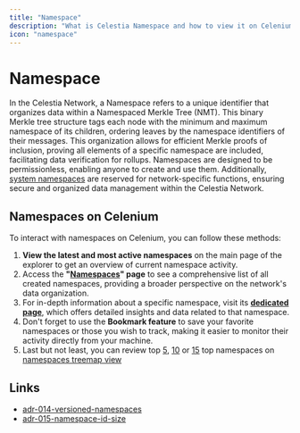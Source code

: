 ```yaml
---
title: "Namespace"
description: "What is Celestia Namespace and how to view it on Celenium"
icon: "namespace"
---
```


# Namespace

In the Celestia Network, a Namespace refers to a unique identifier that organizes data within a Namespaced Merkle Tree (NMT). This binary Merkle tree structure tags each node with the minimum and maximum namespace of its children, ordering leaves by the namespace identifiers of their messages. This organization allows for efficient Merkle proofs of inclusion, proving all elements of a specific namespace are included, facilitating data verification for rollups. Namespaces are designed to be permissionless, enabling anyone to create and use them. Additionally, [system namespaces](https://github.com/celestiaorg/celestia-specs/blob/master/src/specs/consensus.md#reserved-namespace-ids) are reserved for network-specific functions, ensuring secure and organized data management within the Celestia Network.


## Namespaces on Celenium

To interact with namespaces on Celenium, you can follow these methods:

1. **View the latest and most active namespaces** on the main page of the explorer to get an overview of current namespace activity.
2. Access the **"[Namespaces](https://celenium.io/namespaces)" page** to see a comprehensive list of all created namespaces, providing a broader perspective on the network's data organization.
3. For in-depth information about a specific namespace, visit its **[dedicated page](https://celenium.io/namespace/00000000000000000000000000000000000000000808080808080808)**, which offers detailed insights and data related to that namespace.
4. Don't forget to use the **Bookmark feature** to save your favorite namespaces or those you wish to track, making it easier to monitor their activity directly from your machine.
5. Last but not least, you can review top [5](https://celenium.io/namespaces/treemap?top=5), [10](https://celenium.io/namespaces/treemap?top=10) or [15](https://celenium.io/namespaces/treemap?top=15) top namespaces on [namespaces treemap view](https://celenium.io/namespaces)

## Links

- [adr-014-versioned-namespaces](https://github.com/celestiaorg/celestia-app/blob/main/docs/architecture/adr-014-versioned-namespaces.md)
- [adr-015-namespace-id-size](https://github.com/celestiaorg/celestia-app/blob/main/docs/architecture/adr-015-namespace-id-size.md)
